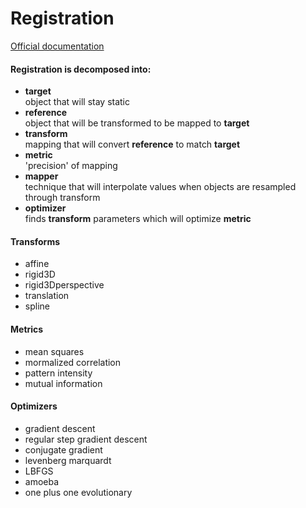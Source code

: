 # Registration

[Official documentation](http://www.itk.org/Doxygen/html/RegistrationPage.html)

#### Registration is decomposed into:

- **target**  
  object that will stay static
- **reference**  
  object that will be transformed to be mapped to **target**
- **transform**  
  mapping that will convert **reference** to match **target**
- **metric**  
  'precision' of mapping
- **mapper**  
  technique that will interpolate values when objects are resampled through transform
- **optimizer**  
  finds **transform** parameters which will optimize **metric**
  
#### Transforms
- affine  
- rigid3D  
- rigid3Dperspective  
- translation  
- spline

#### Metrics
- mean squares  
- mormalized correlation  
- pattern intensity  
- mutual information  

#### Optimizers
- gradient descent  
- regular step gradient descent  
- conjugate gradient  
- levenberg marquardt  
- LBFGS  
- amoeba  
- one plus one evolutionary  


